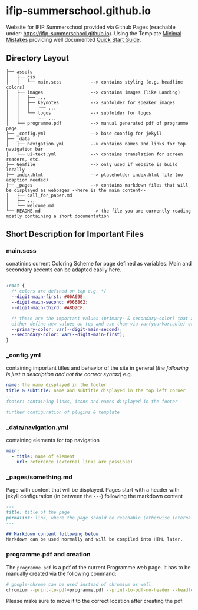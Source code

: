 # ifip-summerschool.github.io

Website for IFIP Summerschool provided via Github Pages (reachable under: 
https://ifip-summerschool.github.io).
Using the Template [Minimal Mistakes](https://github.com/mmistakes/minimal-mistakes) providing well documented [Quick Start Guide](https://mmistakes.github.io/minimal-mistakes/docs/quick-start-guide/).

## Directory Layout
```terminal
├── assets
│   ├── css
│   │   └── main.scss           --> contains styling (e.g. headline colors)
│   ├── images                  --> contains images (like Landing)
│   │   ├── ...
│   │   ├── keynotes            --> subfolder for speaker images
│   │   │   ├── ...
│   │   └── logos               --> subfolder for logos
│   │       ├── ...
│   └── programme.pdf           --> manual generated pdf of programme page
├── _config.yml                 --> base coonfig for jekyll
├── _data
│   ├── navigation.yml          --> contains names and links for top navigation bar
│   └── ui-text.yml             --> contains translation for screen readers, etc.
├── Gemfile                     --> only used if website is build locally
├── index.html                  --> placeholder index.html file (no adaption needed)
├── _pages                      --> contains markdown files that will be displayed as webpages ->here is the main content<-
│   ├── call_for_paper.md
│   ├── ...
│   └── welcome.md
└── README.md                   --> the file you are currently reading mostly containing a short documentation
```

## Short Description for Important Files

### main.scss
conatinins current Coloring Scheme for page defined as variables. Main and secondary accents can be adapted easily here.
````css

:root {
  /* colors are defined on top e.g. */
  --digit-main-first: #06A69E;
  --digit-main-second: #066862;
  --digit-main-third: #A8D2CF;

  /* these are the important values (primary- & secondary-color) that are reused for styling later
  either define new values on top and use them via var(yourVariable) or set color here directly */
  --primary-color: var(--digit-main-second);
  --secondary-color: var(--digit-main-first);
}
````

### _config.yml
containing important titles and behavior of the site in general (*the following is just a description and not the correct syntax*) e.g.
````yml
name: the name displayed in the footer
title & subtitle: name and subtitle displayed in the top left corner
...
footer: containing links, icons and names displayed in the footer

further configuration of plugins & template
````


### _data/navigation.yml
containing elements for top navigation
````yml
main:
  - title: name of element
    url: reference (external links are possible)
````

### _pages/something.md
Page with content that will be displayed.
Pages start with a header with jekyll configuration (in between the `---`) following the markdown content
````markdown
---
title: title of the page
permalink: link, where the page should be reachable (otherwise internal references has to be used in navigation etc.)
---

## Markdown content following below
Markdown can be used normally and will be compiled into HTML later.
````

### programme.pdf and creation
The `programme.pdf` is a pdf of the current Programme web page. It has to be manually created via the following command:
````bash
# google-chrome can be used instead of chromium as well
chromium --print-to-pdf=programme.pdf --print-to-pdf-no-header --headless --disable-gpu --virtual-time-budget=5000 https://ifip-summerschool.github.io/programme/
````

Please make sure to move it to the correct location after creating the pdf.